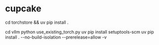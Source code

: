 # cupcake

cd torchstore && uv pip install .

cd vllm
python use_existing_torch.py
uv pip install setuptools-scm
uv pip install . --no-build-isolation --prerelease=allow -v
